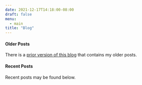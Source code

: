 ```yaml
---
date: 2021-12-17T14:18:00-08:00
draft: false
menu:
  - main
title: "Blog"
---
```

#### Older Posts

There is a [prior version of this
blog](https://lairdnelson.wordpress.com/) that contains my older
posts.

#### Recent Posts

Recent posts may be found below.
